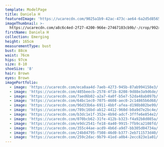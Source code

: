 ```yaml
---
template: ModelPage
title: Daniela H
featuredImage: 'https://ucarecdn.com/9025a1b9-42ac-473c-ae64-6a2d5d85656d/'
imageThumbnail: >-
  https://ucarecdn.com/a8c6c4ed-2f27-4200-966e-27467103cb9b/-/crop/992x1197/610,0/-/preview/
firstName: Daniela H
collection: Emerging
height: 165cm
measurementType: bust
bust: 88cm
waist: 76cm
hips: 97cm
size: 8-10
shoeSize: '8'
hair: Brown
eyes: Brown
imagePortfolio:
  - image: 'https://ucarecdn.com/eca8aa4d-7aeb-4273-945b-87ab994158e3/'
  - image: 'https://ucarecdn.com/485beecb-2578-4f1b-8208-9d88e3a9d6de/'
  - image: 'https://ucarecdn.com/7aed6b02-a2a7-4a0f-b5e7-52da48ab097b/'
  - image: 'https://ucarecdn.com/64bc1ec0-7075-4608-aec0-2c14865b6d68/'
  - image: 'https://ucarecdn.com/96d33b6a-6911-4bbf-afea-d198b802be99/'
  - image: 'https://ucarecdn.com/789c16bd-ab12-4412-960d-b0a9d7e2bc4e/'
  - image: 'https://ucarecdn.com/b3dc1e1f-352e-4b9d-adcf-3fffe6e854e2/'
  - image: 'https://ucarecdn.com/070bcb62-31fe-412b-b323-f4a92b8d085a/'
  - image: 'https://ucarecdn.com/e9dc2541-fe18-4a40-9915-7fb9ca2108fd/'
  - image: 'https://ucarecdn.com/355c44ae-acd9-4b6d-a9d7-bb305d04734a/'
  - image: 'https://ucarecdn.com/24b84795-f508-46d0-b377-2eb711573d40/'
  - image: 'https://ucarecdn.com/259c2dac-9b79-41ed-a0b4-2ecc823e1a01/'
---
```


